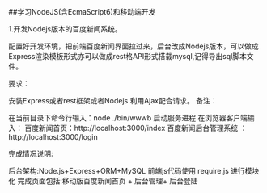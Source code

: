 ##学习NodeJS(含EcmaScript6)和移动端开发

1.开发Nodejs版本的百度新闻系统。

配置好开发环境，把前端百度新闻界面拉过来，后台改成Nodejs版本，可以做成Express渲染模板形式亦可以做成rest格API形式搭载mysql,记得导出sql脚本文件。

要求：

安装Express或者rest框架或者Nodejs
利用Ajax配合请求。
备注：

在当前目录下命令行输入：node ./bin/wwwb 启动服务进程 
在浏览器客户端输入：
百度新闻首页：http://localhost:3000/index 
百度新闻后台管理系统 ：http://localhost:3000/login

完成情况说明:

后台架构:Node.js+Express+ORM+MySQL
前端js代码使用 require.js 进行模块化
完成页面包括:移动版百度新闻首页 + 后台管理+ 后台登陆
